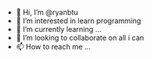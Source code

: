 - 👋 Hi, I’m @ryanbtu
- 👀 I’m interested in learn programming
- 🌱 I’m currently learning ...
- 💞️ I’m looking to collaborate on all i can
- 📫 How to reach me ...

<!---
ryanbtu/ryanbtu is a ✨ special ✨ repository because its `README.md` (this file) appears on your GitHub profile.
You can click the Preview link to take a look at your changes.
--->
